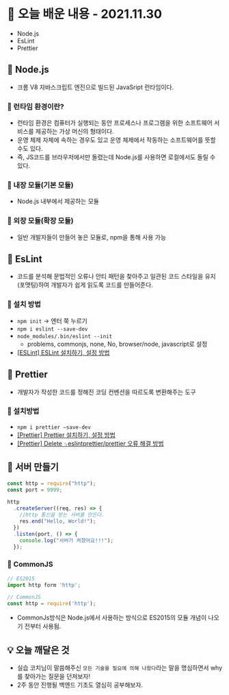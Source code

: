 # 📖 오늘 배운 내용 - 2021.11.30

- Node.js
- EsLint
- Prettier

## 📝 Node.js

- 크롬 V8 자바스크립트 엔진으로 빌드된 JavaSript 런타임이다.

### 📕 런타임 환경이란?

- 런타임 환경은 컴퓨터가 실행되는 동안 프로세스나 프로그램을 위한 소프트웨어 서비스를 제공하는 가상 머신의 형태이다.
- 운영 체제 자체에 속하는 경우도 있고 운영 체제에서 작동하는 소프트웨어를 뜻할 수도 있다.
- 즉, JS코드를 브라우저에서만 돌렸는데 Node.js를 사용하면 로컬에서도 돌릴 수 있다.

### 📕 내장 모듈(기본 모듈)

- Node.js 내부에서 제공하는 모듈

### 📕 외장 모듈(확장 모듈)

- 일반 개발자들이 만들어 놓은 모듈로, npm을 통해 사용 가능

## 📝 EsLint

- 코드를 분석해 문법적인 오류나 안티 패턴을 찾아주고 일관된 코드 스타일을 유지(포맷팅)하여 개발자가 쉽게 읽도록 코드를 만들어준다.

### 📕 설치 방법

- `npm init` → 엔터 쭉 누르기
- `npm i eslint --save-dev`
- `node_modules/.bin/eslint --init`
  - problems, commonjs, none, No, browser/node, javascript로 설정
- [[ESLint] ESLint 설치하기, 설정 방법](https://lakelouise.tistory.com/199)

## 📝 Prettier

- 개발자가 작성한 코드를 정해진 코딩 컨벤션을 따르도록 변환해주는 도구

### 📕 설치방법

- `npm i prettier —save-dev`
- [[Prettier] Prettier 설치하기, 설정 방법](https://lakelouise.tistory.com/200)
- [[Prettier] Delete `␍`eslintprettier/prettier 오류 해결 방법](https://lakelouise.tistory.com/201)

## 📝 서버 만들기

```javascript
const http = require("http");
const port = 9999;

http
  .createServer((req, res) => {
    //http 통신을 받는 서버를 만든다.
    res.end("Hello, World!");
  })
  .listen(port, () => {
    console.log("서버가 켜졌어요!!!");
  });
```

### 📕 CommonJS

```javascript
// ES2015
import http form 'http';

// CommonJS
const http = require('http');
```

- CommonJs방식은 Node.js에서 사용하는 방식으로 ES2015의 모듈 개념이 나오기 전부터 사용됨.

## 💡 오늘 깨달은 것

- 실습 코치님이 말씀해주신 `모든 기술을 필요에 의해 나왔다`라는 말을 명심하면서 why를 찾아가는 질문을 던져보자!
- 2주 동안 진행될 백엔드 기초도 열심히 공부해보자.
